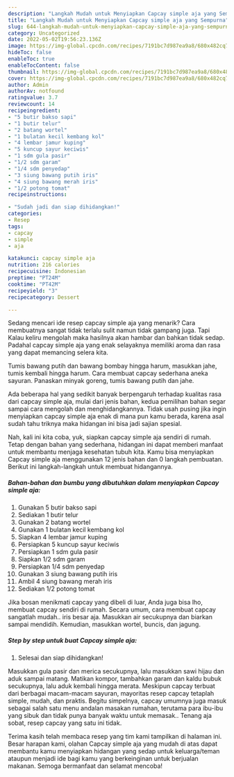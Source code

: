 ```yaml
---
description: "Langkah Mudah untuk Menyiapkan Capcay simple aja yang Sempurna"
title: "Langkah Mudah untuk Menyiapkan Capcay simple aja yang Sempurna"
slug: 644-langkah-mudah-untuk-menyiapkan-capcay-simple-aja-yang-sempurna
category: Uncategorized
date: 2022-05-02T19:56:23.136Z
image: https://img-global.cpcdn.com/recipes/7191bc7d987ea9a8/680x482cq70/capcay-simple-aja-foto-resep-utama.jpg
hideToc: false
enableToc: true
enableTocContent: false
thumbnail: https://img-global.cpcdn.com/recipes/7191bc7d987ea9a8/680x482cq70/capcay-simple-aja-foto-resep-utama.jpg
cover: https://img-global.cpcdn.com/recipes/7191bc7d987ea9a8/680x482cq70/capcay-simple-aja-foto-resep-utama.jpg
author: Admin
authorAv: notfound
ratingvalue: 3.7
reviewcount: 14
recipeingredient:
- "5 butir bakso sapi"
- "1 butir telur"
- "2 batang wortel"
- "1 bulatan kecil kembang kol"
- "4 lembar jamur kuping"
- "5 kuncup sayur keciwis"
- "1 sdm gula pasir"
- "1/2 sdm garam"
- "1/4 sdm penyedap"
- "3 siung bawang putih iris"
- "4 siung bawang merah iris"
- "1/2 potong tomat"
recipeinstructions:

- "Sudah jadi dan siap dihidangkan!"
categories:
- Resep
tags:
- capcay
- simple
- aja

katakunci: capcay simple aja 
nutrition: 216 calories
recipecuisine: Indonesian
preptime: "PT24M"
cooktime: "PT42M"
recipeyield: "3"
recipecategory: Dessert

---
```



Sedang mencari ide resep capcay simple aja yang menarik? Cara membuatnya sangat tidak terlalu sulit namun tidak gampang juga. Tapi Kalau keliru mengolah maka hasilnya akan hambar dan bahkan tidak sedap. Padahal capcay simple aja yang enak selayaknya memiliki aroma dan rasa yang dapat memancing selera kita.


Tumis bawang putih dan bawang bombay hingga harum, masukkan jahe, tumis kembali hingga harum. Cara membuat capcay sederhana aneka sayuran. Panaskan minyak goreng, tumis bawang putih dan jahe.

Ada beberapa hal yang sedikit banyak berpengaruh terhadap kualitas rasa dari capcay simple aja, mulai dari jenis bahan, kedua pemilihan bahan segar sampai cara mengolah dan menghidangkannya. Tidak usah pusing jika ingin menyiapkan capcay simple aja enak di mana pun kamu berada, karena asal sudah tahu triknya maka hidangan ini bisa jadi sajian spesial.


Nah, kali ini kita coba, yuk, siapkan capcay simple aja sendiri di rumah. Tetap dengan bahan yang sederhana, hidangan ini dapat memberi manfaat untuk membantu menjaga kesehatan tubuh kita. Kamu bisa menyiapkan Capcay simple aja menggunakan 12 jenis bahan dan 0 langkah pembuatan. Berikut ini langkah-langkah untuk membuat hidangannya.

<!--inarticleads1-->

##### Bahan-bahan dan bumbu yang dibutuhkan dalam menyiapkan Capcay simple aja:

1. Gunakan 5 butir bakso sapi
1. Sediakan 1 butir telur
1. Gunakan 2 batang wortel
1. Gunakan 1 bulatan kecil kembang kol
1. Siapkan 4 lembar jamur kuping
1. Persiapkan 5 kuncup sayur keciwis
1. Persiapkan 1 sdm gula pasir
1. Siapkan 1/2 sdm garam
1. Persiapkan 1/4 sdm penyedap
1. Gunakan 3 siung bawang putih iris
1. Ambil 4 siung bawang merah iris
1. Sediakan 1/2 potong tomat


Jika bosan menikmati capcay yang dibeli di luar, Anda juga bisa lho, membuat capcay sendiri di rumah. Secara umum, cara membuat capcay sangatlah mudah.. iris besar aja. Masukkan air secukupnya dan biarkan sampai mendidih. Kemudian, masukkan wortel, buncis, dan jagung. 

<!--inarticleads2-->

##### Step by step untuk buat Capcay simple aja:


1. Selesai dan siap dihidangkan!

Masukkan gula pasir dan merica secukupnya, lalu masukkan sawi hijau dan aduk sampai matang. Matikan kompor, tambahkan garam dan kaldu bubuk secukupnya, lalu aduk kembali hingga merata. Meskipun capcay terbuat dari berbagai macam-macam sayuran, mayoritas resep capcay tetaplah simple, mudah, dan praktis. Begitu simpelnya, capcay umumnya juga masuk sebagai salah satu menu andalan masakan rumahan, terutama para ibu-ibu yang sibuk dan tidak punya banyak waktu untuk memasak.. Tenang aja sobat, resep capcay yang satu ini tidak. 

Terima kasih telah membaca resep yang tim kami tampilkan di halaman ini. Besar harapan kami, olahan Capcay simple aja yang mudah di atas dapat membantu kamu menyiapkan hidangan yang sedap untuk keluarga/teman ataupun menjadi ide bagi kamu yang berkeinginan untuk berjualan makanan. Semoga bermanfaat dan selamat mencoba!
